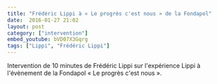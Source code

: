 ```yaml
---
title: "Frédéric Lippi à « Le progrès c'est nous » de la Fondapol"
date:  2016-01-27 21:02
layout: post
category: ["intervention"]
embed_youtube: bVD07X3Gqrg
tags: ["Lippi", "Frédéric Lippi"]
---
```




Intervention de 10 minutes de Frédéric Lippi sur l'expérience Lippi à l'évènement de la Fondapol « Le progrès c'est nous ».
